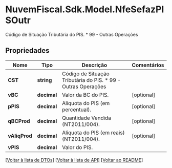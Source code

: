 # NuvemFiscal.Sdk.Model.NfeSefazPISOutr
Código de Situação Tributária do PIS.  * 99 - Outras Operações

## Propriedades

Nome | Tipo | Descrição | Comentários
------------ | ------------- | ------------- | -------------
**CST** | **string** | Código de Situação Tributária do PIS.  * 99 - Outras Operações | 
**vBC** | **decimal** | Valor da BC do PIS. | [optional] 
**pPIS** | **decimal** | Alíquota do PIS (em percentual). | [optional] 
**qBCProd** | **decimal** | Quantidade Vendida (NT2011/004). | [optional] 
**vAliqProd** | **decimal** | Alíquota do PIS (em reais) (NT2011/004). | [optional] 
**vPIS** | **decimal** | Valor do PIS. | 

[[Voltar à lista de DTOs]](../README.md#documentation-for-models) [[Voltar à lista de API]](../README.md#documentation-for-api-endpoints) [[Voltar ao README]](../README.md)

